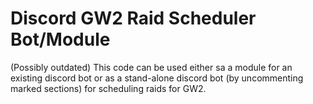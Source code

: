 # Discord GW2 Raid Scheduler Bot/Module

(Possibly outdated) This code can be used either sa a module for an existing discord bot or as a stand-alone discord bot (by uncommenting marked sections) for scheduling raids for GW2. 

